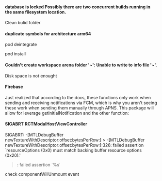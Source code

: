 #### database is locked Possibly there are two concurrent builds running in the same filesystem location.

Clean bulid folder

#### duplicate symbols for architecture arm64

pod deintegrate

pod install

#### Couldn't create workspace arena folder '~': Unable to write to info file '~'.

Disk space is not enought

#### Firebase

Just realized that according to the docs, these functions only work when sending and receiving notifications via FCM, which is why you aren't seeing these work when sending them manually through APNS. This package will allow for leverage getInitialNotification and the other function: 

#### SIGABRT RCTModalHostViewController

SIGABRT: -[MTLDebugBuffer newTextureWithDescriptor:offset:bytesPerRow:] > -[MTLDebugBuffer newTextureWithDescriptor:offset:bytesPerRow:]:326: failed assertion `resourceOptions (0x0) must match backing buffer resource options (0x20).'
 > : failed assertion `%s'
 
check componentWillUnmount event
